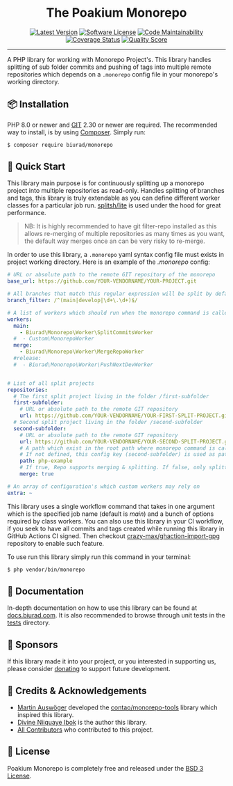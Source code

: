 <div align="center">

# The Poakium Monorepo

[![Latest Version](https://img.shields.io/packagist/v/biurad/monorepo.svg?style=flat-square)](https://packagist.org/packages/biurad/monorepo)
[![Software License](https://img.shields.io/badge/License-BSD--3-brightgreen.svg?style=flat-square)](LICENSE)
[![Code Maintainability](https://img.shields.io/codeclimate/maintainability/biurad/php-monorepo?style=flat-square)](https://codeclimate.com/github/biurad/php-monorepo)
[![Coverage Status](https://img.shields.io/codecov/c/github/biurad/php-monorepo?style=flat-square)](https://codecov.io/gh/biurad/php-monorepo)
[![Quality Score](https://img.shields.io/scrutinizer/g/biurad/php-monorepo.svg?style=flat-square)](https://scrutinizer-ci.com/g/biurad/php-monorepo)

</div>

---

A PHP library for working with Monorepo Project's. This library handles splitting of sub folder commits and pushing of tags into multiple remote repositories which depends on a `.monorepo` config file in your monorepo's working directory.

## 📦 Installation

PHP 8.0 or newer and [GIT][1] 2.30 or newer are required. The recommended way to install, is by using [Composer][2]. Simply run:

```bash
$ composer require biurad/monorepo
```

## 📍 Quick Start

This library main purpose is for continuously splitting up a monorepo project into multiple repositories as read-only. Handles splitting of branches and tags, this library is truly extendable as you can define different worker classes for a particular job run. [splitsh/lite][3] is used under the hood for great performance.

> NB: It is highly recommended to have git filter-repo installed as this allows re-merging of multiple repositories as many times as you want, the default way merges once an can be very risky to re-merge.

In order to use this library, a `.monorepo` yaml syntax config file must exists in project working directory.
Here is an example of the *.monorepo* config:

```yaml
# URL or absolute path to the remote GIT repository of the monorepo
base_url: https://github.com/YOUR-VENDORNAME/YOUR-PROJECT.git

# All branches that match this regular expression will be split by default
branch_filter: /^(main|develop|\d+\.\d+)$/

# A list of workers which should run when the monorepo command is called
workers:
  main:
    - Biurad\Monorepo\Worker\SplitCommitsWorker
  #  - Custom\MonorepoWorker
  merge:
    - Biurad\Monorepo\Worker\MergeRepoWorker
  #release:
  #  - Biurad\Monorepo\Worker\PushNextDevWorker


# List of all split projects
repositories:
  # The first split project living in the folder /first-subfolder
  first-subfolder:
    # URL or absolute path to the remote GIT repository
    url: https://github.com/YOUR-VENDORNAME/YOUR-FIRST-SPLIT-PROJECT.git
  # Second split project living in the folder /second-subfolder
  second-subfolder:
    # URL or absolute path to the remote GIT repository
    url: https://github.com/YOUR-VENDORNAME/YOUR-SECOND-SPLIT-PROJECT.git
    # A path which exist in the root path where monorepo command is called
    # If not defined, this config key (second-subfolder) is used as path
    path: php-example
    # If true, Repo supports merging & splitting. If false, only splitting is supported
    merge: true

# An array of configuration's which custom workers may rely on
extra: ~
```

This library uses a single workflow command that takes in one argument which is the specified job name (default is *main*) and a bunch of options required by class workers. You can also use this library in your CI workflow, if you seek to have all commits and tags created while running this library in GitHub Actions CI signed. Then checkout [crazy-max/ghaction-import-gpg][4] repository to enable such feature.

To use run this library simply run this command in your terminal:

```bash
$ php vendor/bin/monorepo
```

## 📓 Documentation

In-depth documentation on how to use this library can be found at [docs.biurad.com][5]. It is also recommended to browse through unit tests in the [tests](./tests/) directory.

## 🙌 Sponsors

If this library made it into your project, or you interested in supporting us, please consider [donating][6] to support future development.

## 👥 Credits & Acknowledgements

- [Martin Auswöger][7] developed the [contao/monorepo-tools][8] library which inspired this library.
- [Divine Niiquaye Ibok][9] is the author this library.
- [All Contributors][10] who contributed to this project.

## 📄 License

Poakium Monorepo is completely free and released under the [BSD 3 License](LICENSE).

[1]: https://git-scm.com
[2]: https://getcomposer.org
[3]: https://githib.com/splitsh/lite
[4]: https://github.com/crazy-max/ghaction-import-gpg
[5]: https://docs.biurad.com/php/monorepo
[6]: https://biurad.com/sponsor
[7]: https://au.si/
[8]: https://github.com/contao/monorepo-tools
[9]: https://github.com/divineniiquaye
[10]: https://github.com/biurad/php-monorepo/contributors
